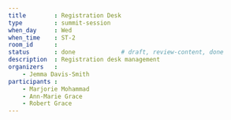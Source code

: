 ```yaml
---
title        : Registration Desk
type         : summit-session
when_day     : Wed
when_time    : ST-2
room_id      : 
status       : done             # draft, review-content, done
description  : Registration desk management
organizers   :
    - Jemma Davis-Smith
participants :
    - Marjorie Mohammad
    - Ann-Marie Grace
    - Robert Grace
---
```


